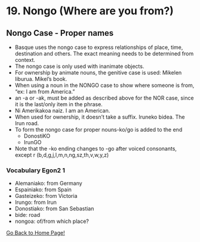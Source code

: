 # 19. Nongo (Where are you from?)
## Nongo Case - Proper names
* Basque uses the nongo case to express relationships of place, time, destination and others. The exact meaning needs to be determined from context.
* The nongo case is only used with inanimate objects.
* For ownership by animate nouns, the genitive case is used: Mikelen liburua. Mikel’s book.
* When using a noun in the NONGO case to show where someone is from, “ex: I am from America.”
* an -a or -ak, must be added as described above for the NOR case, since it is the last/only item in the phrase.
* Ni Amerikakoa naiz. I am an American.
* When used for ownership, it doesn’t take  a suffix. Iruneko bidea. The Irun road.
* To form the nongo case for proper nouns-ko/go is added to the end
    * DonostiKO
    * IrunGO
* Note that the -ko ending changes to -go after voiced consonants, except r (b,d,g,j,l,m,n,ng,sz,th,v,w,y,z)



### Vocabulary Egon2 1
* Alemaniako: from Germany
* Espainiako: from Spain
* Gasteizeko: from Victoria
* Irungo: from Irun
* Donostiako: from San Sebastian
* bide: road
* nongoa: of/from which place?

[ Go Back to Home Page!](..)
